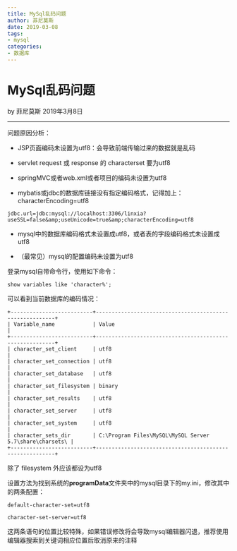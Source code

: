 ```yaml
---
title: MySql乱码问题
author: 菲尼莫斯
date: 2019-03-08
tags:
- mysql
categories:
- 数据库
---
```


# MySql乱码问题

by 菲尼莫斯 2019年3月8日

---

问题原因分析：

* JSP页面编码未设置为utf8：会导致前端传输过来的数据就是乱码

* servlet request 或 response 的 characterset 要为utf8

* springMVC或者web.xml或者项目的编码未设置为utf8

* mybatis或jdbc的数据库链接没有指定编码格式，记得加上：characterEncoding=utf8

`jdbc.url=jdbc:mysql://localhost:3306/linxia?useSSL=false&amp;useUnicode=true&amp;characterEncoding=utf8`

* mysql中的数据库编码格式未设置成utf8，或者表的字段编码格式未设置成utf8

* （最常见）mysql的配置编码未设置为utf8

登录mysql自带命令行，使用如下命令：

`show variables like 'character%';`

可以看到当前数据库的编码情况：

```
+--------------------------+---------------------------------------------------------+
| Variable_name            | Value                                                   |
+--------------------------+---------------------------------------------------------+
| character_set_client     | utf8                                                    |
| character_set_connection | utf8                                                    |
| character_set_database   | utf8                                                    |
| character_set_filesystem | binary                                                  |
| character_set_results    | utf8                                                    |
| character_set_server     | utf8                                                    |
| character_set_system     | utf8                                                    |
| character_sets_dir       | C:\Program Files\MySQL\MySQL Server 5.7\share\charsets\ |
+--------------------------+---------------------------------------------------------+
```

除了 filesystem 外应该都设为utf8

设置方法为找到系统的**programData**文件夹中的mysql目录下的my.ini，修改其中的两条配置：

`default-character-set=utf8`

`character-set-server=utf8`

这两条语句的位置比较特殊，如果错误修改将会导致mysql编辑器闪退，推荐使用编辑器搜索到关键词相应位置后取消原来的注释


